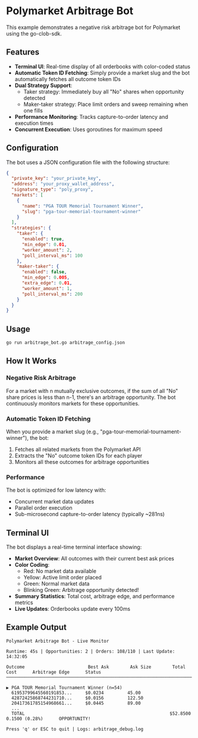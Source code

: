 # Polymarket Arbitrage Bot

This example demonstrates a negative risk arbitrage bot for Polymarket using the go-clob-sdk.

## Features

- **Terminal UI**: Real-time display of all orderbooks with color-coded status
- **Automatic Token ID Fetching**: Simply provide a market slug and the bot automatically fetches all outcome token IDs
- **Dual Strategy Support**: 
  - Taker strategy: Immediately buy all "No" shares when opportunity detected
  - Maker-taker strategy: Place limit orders and sweep remaining when one fills
- **Performance Monitoring**: Tracks capture-to-order latency and execution times
- **Concurrent Execution**: Uses goroutines for maximum speed

## Configuration

The bot uses a JSON configuration file with the following structure:

```json
{
  "private_key": "your_private_key",
  "address": "your_proxy_wallet_address",
  "signature_type": "poly_proxy",
  "markets": [
    {
      "name": "PGA TOUR Memorial Tournament Winner",
      "slug": "pga-tour-memorial-tournament-winner"
    }
  ],
  "strategies": {
    "taker": {
      "enabled": true,
      "min_edge": 0.01,
      "worker_amount": 2,
      "poll_interval_ms": 100
    },
    "maker-taker": {
      "enabled": false,
      "min_edge": 0.005,
      "extra_edge": 0.01,
      "worker_amount": 1,
      "poll_interval_ms": 200
    }
  }
}
```

## Usage

```bash
go run arbitrage_bot.go arbitrage_config.json
```

## How It Works

### Negative Risk Arbitrage

For a market with n mutually exclusive outcomes, if the sum of all "No" share prices is less than n-1, there's an arbitrage opportunity. The bot continuously monitors markets for these opportunities.

### Automatic Token ID Fetching

When you provide a market slug (e.g., "pga-tour-memorial-tournament-winner"), the bot:
1. Fetches all related markets from the Polymarket API
2. Extracts the "No" outcome token IDs for each player
3. Monitors all these outcomes for arbitrage opportunities

### Performance

The bot is optimized for low latency with:
- Concurrent market data updates
- Parallel order execution
- Sub-microsecond capture-to-order latency (typically ~281ns)

## Terminal UI

The bot displays a real-time terminal interface showing:

- **Market Overview**: All outcomes with their current best ask prices
- **Color Coding**:
  - Red: No market data available
  - Yellow: Active limit order placed
  - Green: Normal market data
  - Blinking Green: Arbitrage opportunity detected!
- **Summary Statistics**: Total cost, arbitrage edge, and performance metrics
- **Live Updates**: Orderbooks update every 100ms

## Example Output

```
Polymarket Arbitrage Bot - Live Monitor

Runtime: 45s | Opportunities: 2 | Orders: 108/110 | Last Update: 14:32:05

Outcome                        Best Ask        Ask Size        Total Cost      Arbitrage Edge      Status
─────────────────────────────────────────────────────────────────────────────────────────────────────

▶ PGA TOUR Memorial Tournament Winner (n=54)
  61953799645560191853...     $0.0234         45.00
  42872425868744231710...     $0.0156         122.50
  20417361785154968661...     $0.0445         89.00
  ...
  TOTAL                                                       $52.8500        0.1500 (0.28%)      OPPORTUNITY!

Press 'q' or ESC to quit | Logs: arbitrage_debug.log
```